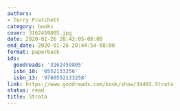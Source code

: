```yaml
---
authors:
- Terry Pratchett
category: books
cover: 3162459805.jpg
date: 2020-01-26 20:43:05-08:00
end_date: 2020-01-26 20:44:54-08:00
format: paperback
ids:
  goodreads: '3162459805'
  isbn_10: '0552133256'
  isbn_13: '9780552133258'
link: https://www.goodreads.com/book/show/34493.Strata
status: read
title: Strata
---
```

